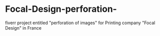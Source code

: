 # Focal-Design-perforation-
fiverr project entitled "perforation of images" for Printing company "Focal Design" in France
